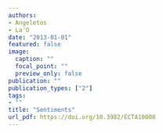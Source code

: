 ```yaml
---
authors:
- Angeletos
- La'O
date: "2013-01-01"
featured: false
image:
  caption: ""
  focal_point: ""
  preview_only: false
publication: ""
publication_types: ["2"]
tags:
- ""
title: "Sentiments"
url_pdf: https://doi.org/10.3982/ECTA10008
---
```

